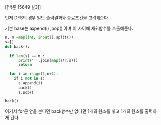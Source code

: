 [[백준 15649 실3]]

먼저 DFS의 경우 일단 출력결과와 종료조건을 고려해준다

기본 base는 append(i) ,pop() 이며 이 사이에 재귀함수를 호출해준다.


```py
n, m =map(int, input().split())
s=[]
def back():
  
  if len(s) == m :
      print(' '.join(map(str,s)))
      return

  for i in range(1,n+1):
    if i not in s:
      s.append(i)
      back()
      s.pop()
          
back()
```

여기서 for문 안을 본다면 back함수만 없다면 1개의 원소를 넣고 1개의 원소를 출력하게 된다.
